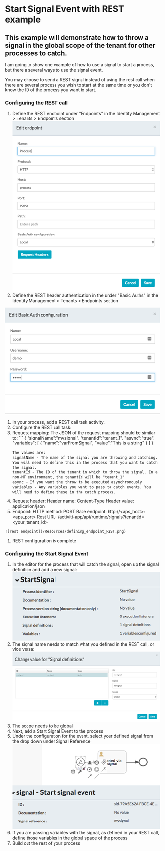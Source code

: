 # Start Signal Event with REST example
## This example will demonstrate how to throw a signal in the global scope of the tenant for other processes to catch.

I am going to show one example of how to use a signal to start a process, but there a several ways to use the signal event.

You may choose to send a REST signal instead of using the rest call when there are several process you wish to start at the same time or you don't know the ID of the process you want to start.

### Configuring the REST call
1. Define the REST endpoint under "Endpoints" in the Identity Management > Tenants > Endpoints section
![endpoint config](Resources/defining_rest_endpoint.png)
1. Define the REST header authentication in the under "Basic Auths" in the Identity Management > Tenants > Endpoints section

![auth config](/Resources/defining_basic_auth_header.png)
1. In your process, add a REST call task activity.
1. Configure the REST call task:
  1.  Request mapping:
    The JSON of the request mapping should be similar to:
    ```
      {
          "signalName":"mysignal",
          "tenantId":"tenant_1",
          "async":"true",
          "variables":
            [
              {
                "name":"varFromSignal",
                "value":"This is a string"
              }
            ]
      }
      ```
      The values are:
      signalName - The name of the signal you are throwing and catching. You will need to define this in the process that you want to catch the signal.
      tenantId - The ID of the tenant in which to throw the signal. In a non-MT environment, the tenantId will be "tenant_1"
      async - If you want the throw to be executed asynchronously
      variables - Any variables you want to pass to catch events. You will need to define these in the catch process.
  1. Request header:
    Header name: Content-Type
    Header value: application/json
  1. Endpoint:
    HTTP method: POST
    Base endpoint: http://<aps_host>:<aps_port>
    Rest URL: /activiti-app/api/runtime/signals?tenantId=<your_tenant_id>

    ![rest endpoint](/Resources/defining_endpoint_REST.png)
  1. REST configuration is complete

### Configuring the Start Signal Event
1. In the editor for the process that will catch the signal, open up the signal definition and add a new signal:
![signal definition](/Resources/defining_signal.png)
1. The signal name needs to match what you defined in the REST call, or vice versa:
![signal config](/Resources/defining_signal_values.png)
  1. The scope needs to be global
1. Next, add a Start Signal Event to the process
1. Under the configuration for the event, select your defined signal from the drop down under Signal Reference
![signal ref](/Resources/defining_signal_ref.png)
1. If you are passing variables with the signal, as defined in your REST call, define those variables in the global space of the process
1. Build out the rest of your process
